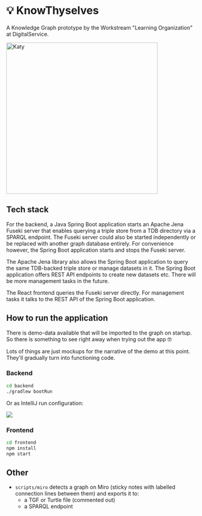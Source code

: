 # :bulb: KnowThyselves
A Knowledge Graph prototype by the Workstream "Learning Organization" at DigitalService.

<img title="Katy" src="https://user-images.githubusercontent.com/5141792/225292599-c8ae735f-10f9-42c3-89c2-267a1d60b790.png" width="400">

## Tech stack

For the backend, a Java Spring Boot application starts an Apache Jena Fuseki server that enables querying a triple store from a TDB directory via a SPARQL endpoint. The Fuseki server could also be started independently or be replaced with another graph database entirely. For convenience however, the Spring Boot application starts and stops the Fuseki server.

The Apache Jena library also allows the Spring Boot application to query the same TDB-backed triple store or manage datasets in it. The Spring Boot application offers REST API endpoints to create new datasets etc. There will be more management tasks in the future.

The React frontend queries the Fuseki server directly. For management tasks it talks to the REST API of the Spring Boot application.

## How to run the application

There is demo-data available that will be imported to the graph on startup. So there is something to see right away when trying out the app :nerd_face:

Lots of things are just mockups for the narrative of the demo at this point. They'll gradually turn into functioning code.

### Backend

```sh
cd backend
./gradlew bootRun
```

Or as IntelliJ run configuration:

![](https://user-images.githubusercontent.com/5141792/226630200-34a24bd5-4d36-4803-b263-db247f42609e.png)

<!-- See which environment variables have to be set in `application.properties`. -->

### Frontend


```sh
cd frontend
npm install
npm start
```

<!-- Fill the values in `frontend/src/config.json`:
```json
{
    "SPARQL_ENDPOINT": ""
}
```-->

## Other

- `scripts/miro` detects a graph on Miro (sticky notes with labelled connection lines between them) and exports it to:
  - a TGF or Turtle file (commented out)
  - a SPARQL endpoint
